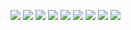 ![](../Machine_That_Sells_Things_Through_Time/1.jpg)
![](../Machine_That_Sells_Things_Through_Time/2.jpg)
![](../Machine_That_Sells_Things_Through_Time/3.jpg)
![](../Machine_That_Sells_Things_Through_Time/4.jpg)
![](../Machine_That_Sells_Things_Through_Time/5.jpg)
![](../Machine_That_Sells_Things_Through_Time/6.jpg)
![](../Machine_That_Sells_Things_Through_Time/8.jpg)
![](../Machine_That_Sells_Things_Through_Time/9.jpg)
![](../Machine_That_Sells_Things_Through_Time/11.jpg)
